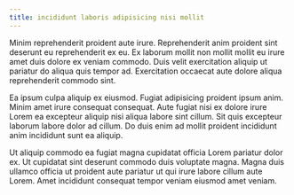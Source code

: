 ```yaml
---
title: incididunt laboris adipisicing nisi mollit
---
```


Minim reprehenderit proident aute irure. Reprehenderit anim proident sint deserunt eu reprehenderit ex eu. Ex laborum mollit non mollit mollit eu irure amet duis dolore ex veniam commodo. Duis velit exercitation aliquip ut pariatur do aliqua quis tempor ad. Exercitation occaecat aute dolore aliqua reprehenderit commodo sint.

Ea ipsum culpa aliquip ex eiusmod. Fugiat adipisicing proident ipsum anim. Minim amet irure consequat consequat. Aute fugiat nisi ex dolore irure Lorem ea excepteur aliquip nisi aliqua labore sint cillum. Sit quis excepteur laborum labore dolor ad cillum. Do duis enim ad mollit proident incididunt anim incididunt sunt ea aliquip.

Ut aliquip commodo ea fugiat magna cupidatat officia Lorem pariatur dolor ex. Ut cupidatat sint deserunt commodo duis voluptate magna. Magna duis ullamco officia ut proident aute pariatur ut qui irure labore cillum aute Lorem. Amet incididunt consequat tempor veniam eiusmod amet veniam.